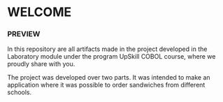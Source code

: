 # WELCOME
### PREVIEW

In this repository are all artifacts made in the project developed in the Laboratory module under the program UpSkill COBOL course, where we proudly share with you.

The project was developed over two parts. It was intended to make an application where it was possible to order sandwiches from different schools.
